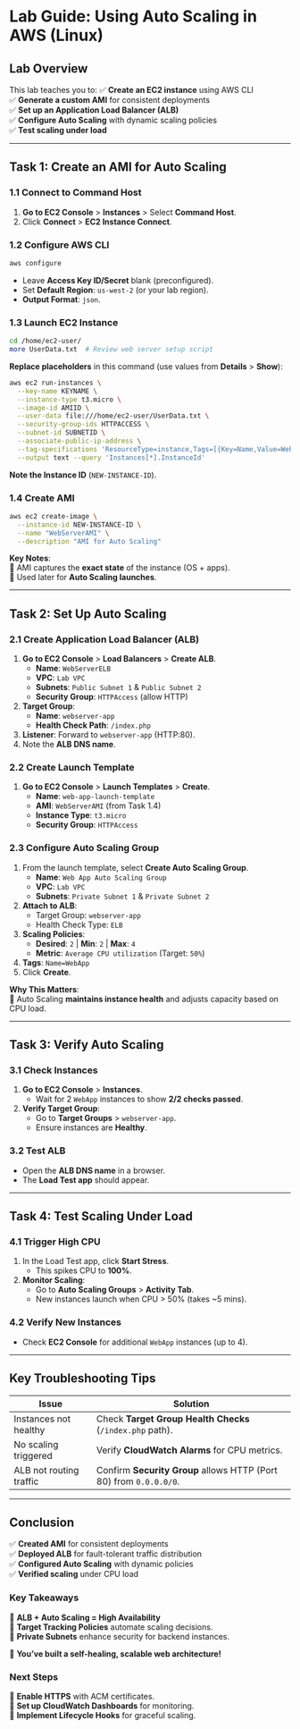 # **Lab Guide: Using Auto Scaling in AWS (Linux)**

## **Lab Overview**
This lab teaches you to:
✅ **Create an EC2 instance** using AWS CLI  
✅ **Generate a custom AMI** for consistent deployments  
✅ **Set up an Application Load Balancer (ALB)**  
✅ **Configure Auto Scaling** with dynamic scaling policies  
✅ **Test scaling under load**  

---

## **Task 1: Create an AMI for Auto Scaling**

### **1.1 Connect to Command Host**
1. **Go to EC2 Console** > **Instances** > Select **Command Host**.
2. Click **Connect** > **EC2 Instance Connect**.

### **1.2 Configure AWS CLI**
```bash
aws configure
```
- Leave **Access Key ID/Secret** blank (preconfigured).
- Set **Default Region**: `us-west-2` (or your lab region).
- **Output Format**: `json`.

### **1.3 Launch EC2 Instance**
```bash
cd /home/ec2-user/
more UserData.txt  # Review web server setup script
```
**Replace placeholders** in this command (use values from **Details** > **Show**):
```bash
aws ec2 run-instances \
  --key-name KEYNAME \
  --instance-type t3.micro \
  --image-id AMIID \
  --user-data file:///home/ec2-user/UserData.txt \
  --security-group-ids HTTPACCESS \
  --subnet-id SUBNETID \
  --associate-public-ip-address \
  --tag-specifications 'ResourceType=instance,Tags=[{Key=Name,Value=WebServer}]' \
  --output text --query 'Instances[*].InstanceId'
```
**Note the Instance ID** (`NEW-INSTANCE-ID`).

### **1.4 Create AMI**
```bash
aws ec2 create-image \
  --instance-id NEW-INSTANCE-ID \
  --name "WebServerAMI" \
  --description "AMI for Auto Scaling"
```
**Key Notes**:  
🔹 AMI captures the **exact state** of the instance (OS + apps).  
🔹 Used later for **Auto Scaling launches**.

---

## **Task 2: Set Up Auto Scaling**

### **2.1 Create Application Load Balancer (ALB)**
1. **Go to EC2 Console** > **Load Balancers** > **Create ALB**.
   - **Name**: `WebServerELB`  
   - **VPC**: `Lab VPC`  
   - **Subnets**: `Public Subnet 1` & `Public Subnet 2`  
   - **Security Group**: `HTTPAccess` (allow HTTP)  
2. **Target Group**:  
   - **Name**: `webserver-app`  
   - **Health Check Path**: `/index.php`  
3. **Listener**: Forward to `webserver-app` (HTTP:80).  
4. Note the **ALB DNS name**.

### **2.2 Create Launch Template**
1. **Go to EC2 Console** > **Launch Templates** > **Create**.
   - **Name**: `web-app-launch-template`  
   - **AMI**: `WebServerAMI` (from Task 1.4)  
   - **Instance Type**: `t3.micro`  
   - **Security Group**: `HTTPAccess`  

### **2.3 Configure Auto Scaling Group**
1. From the launch template, select **Create Auto Scaling Group**.
   - **Name**: `Web App Auto Scaling Group`  
   - **VPC**: `Lab VPC`  
   - **Subnets**: `Private Subnet 1` & `Private Subnet 2`  
2. **Attach to ALB**:  
   - Target Group: `webserver-app`  
   - Health Check Type: `ELB`  
3. **Scaling Policies**:  
   - **Desired**: `2` | **Min**: `2` | **Max**: `4`  
   - **Metric**: `Average CPU utilization` (Target: `50%`)  
4. **Tags**: `Name=WebApp`  
5. Click **Create**.

**Why This Matters**:  
🔹 Auto Scaling **maintains instance health** and adjusts capacity based on CPU load.  

---

## **Task 3: Verify Auto Scaling**

### **3.1 Check Instances**
1. **Go to EC2 Console** > **Instances**.
   - Wait for 2 `WebApp` instances to show **2/2 checks passed**.  
2. **Verify Target Group**:  
   - Go to **Target Groups** > `webserver-app`.  
   - Ensure instances are **Healthy**.

### **3.2 Test ALB**
- Open the **ALB DNS name** in a browser.  
- The **Load Test app** should appear.  

---

## **Task 4: Test Scaling Under Load**

### **4.1 Trigger High CPU**
1. In the Load Test app, click **Start Stress**.  
   - This spikes CPU to **100%**.  
2. **Monitor Scaling**:  
   - Go to **Auto Scaling Groups** > **Activity Tab**.  
   - New instances launch when CPU > 50% (takes ~5 mins).  

### **4.2 Verify New Instances**
- Check **EC2 Console** for additional `WebApp` instances (up to 4).  

---

## **Key Troubleshooting Tips**
| **Issue**                | **Solution**                                                                 |
|--------------------------|-----------------------------------------------------------------------------|
| Instances not healthy    | Check **Target Group Health Checks** (`/index.php` path).                   |
| No scaling triggered     | Verify **CloudWatch Alarms** for CPU metrics.                               |
| ALB not routing traffic  | Confirm **Security Group** allows HTTP (Port 80) from `0.0.0.0/0`.          |

---

## **Conclusion**
✅ **Created AMI** for consistent deployments  
✅ **Deployed ALB** for fault-tolerant traffic distribution  
✅ **Configured Auto Scaling** with dynamic policies  
✅ **Verified scaling** under CPU load  

### **Key Takeaways**
🔹 **ALB + Auto Scaling = High Availability**  
🔹 **Target Tracking Policies** automate scaling decisions.  
🔹 **Private Subnets** enhance security for backend instances.  

🚀 **You’ve built a self-healing, scalable web architecture!**  

### **Next Steps**
🔸 **Enable HTTPS** with ACM certificates.  
🔸 **Set up CloudWatch Dashboards** for monitoring.  
🔸 **Implement Lifecycle Hooks** for graceful scaling.